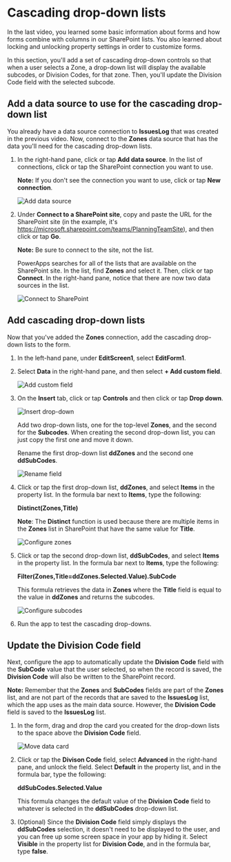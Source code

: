 <properties
   pageTitle="Add a cascading drop-down list | Microsoft PowerApps"
   description="Add a data source and then add some cascading drop-down lists"
   services=""
   suite="powerapps"
   documentationCenter="na"
   authors="v-subohe"
   manager="anneta"
   editor=""
   tags=""/>

<tags
   ms.service="powerapps"
   ms.devlang="na"
   ms.topic="get-started-article"
   ms.tgt_pltfrm="na"
   ms.workload="na"
   ms.date="07/31/2017"
   ms.author="v-subohe"/>

# Cascading drop-down lists
In the last video, you learned some basic information about forms and how forms combine with columns in our SharePoint lists. You also learned about locking and unlocking property settings in order to customize forms.

In this section, you'll add a set of cascading drop-down controls so that when a user selects a Zone, a drop-down list will display the available subcodes, or Division Codes, for that zone. Then, you'll update the Division Code field with the selected subcode. 

## Add a data source to use for the cascading drop-down list 

You already have a data source connection to **IssuesLog** that was created in the previous video. Now, connect to the **Zones** data source that has the data you'll need for the cascading drop-down lists.


1. In the right-hand pane, click or tap **Add data source**. In the list of connections, click or tap the SharePoint connection you want to use.

   **Note:** If you don't see the connection you want to use, click or tap **New connection**.

   ![Add data source](./media/learning-add-data-dropdown/add-data-source.png)

2. Under **Connect to a SharePoint site**, copy and paste the URL for the SharePoint site (in the example, it's https://microsoft.sharepoint.com/teams/PlanningTeamSite), and then click or tap **Go**.

   **Note:** Be sure to connect to the site, not the list.

   PowerApps searches for all of the lists that are available on the SharePoint site. In the list, find **Zones** and select it. Then, click or tap **Connect**. In the right-hand pane, notice that there are now two data sources in the list.

   ![Connect to SharePoint](./media/learning-add-data-dropdown/connect-sharepoint.png)


## Add cascading drop-down lists
Now that you've added the **Zones** connection, add the cascading drop-down lists to the form.

1. In the left-hand pane, under **EditScreen1**, select **EditForm1**. 

1. Select **Data** in the right-hand pane, and then select **+ Add custom field**.

   ![Add custom field](./media/learning-add-data-dropdown/add-new-field.png)

2. On the **Insert** tab, click or tap **Controls** and then click or tap **Drop down**.

   ![Insert drop-down](./media/learning-add-data-dropdown/insert-control-dropdown.png)

   Add two drop-down lists, one for the top-level **Zones**, and the second for the **Subcodes**.
When creating the second drop-down list, you can just copy the first one and move it down. 
   
    Rename the first drop-down list **ddZones** and the second one **ddSubCodes**.

   ![Rename field](./media/learning-add-data-dropdown/rename-field.png)

3. Click or tap the first drop-down list, **ddZones**, and select **Items** in the property list. In the formula bar next to **Items**, type the following: 

    **Distinct(Zones,Title)**

    **Note**: The **Distinct** function is used because there are multiple items in the **Zones** list in SharePoint that have the same value for **Title**. 

   ![Configure zones](./media/learning-add-data-dropdown/configure-zones.png)

4. Click or tap the second drop-down list, **ddSubCodes**, and select **Items** in the property list. In the formula bar next to **Items**, type the following:

   **Filter(Zones,Title=ddZones.Selected.Value).SubCode**

   This formula retrieves the data in **Zones** where the **Title** field is equal to the value in **ddZones** and returns the subcodes.

      ![Configure subcodes](./media/learning-add-data-dropdown/configure-subcodes.png)

5. Run the app to test the cascading drop-downs.

## Update the Division Code field 
Next, configure the app to automatically update the **Division Code** field with the **SubCode** value that the user selected, so when the record is saved, the **Division Code** will also be written to the SharePoint record.   

**Note:** Remember that the **Zones** and **SubCodes** fields are part of the **Zones** list, and are not part of the records that are saved to the **IssuesLog** list, which the app uses as the main data source. However, the **Division Code** field is saved to the **IssuesLog** list.

1. In the form, drag and drop the card you created for the drop-down lists to the space above the **Division Code** field.

   ![Move data card](./media/learning-add-data-dropdown/move-card.png)

2. Click or tap the **Divison Code** field, select **Advanced** in the right-hand pane, and unlock the field. Select **Default** in the property list, and in the formula bar, type the following: 

    **ddSubCodes.Selected.Value**

   This formula changes the default value of the **Division Code** field to whatever is selected in the **ddSubCodes** drop-down list.

3. (Optional) Since the **Division Code** field simply displays the **ddSubCodes** selection, it doesn't need to be displayed to the user, and you can free up some screen space in your app by hiding it.  Select **Visible** in the property list for **Division Code**, and in the formula bar, type **false**. 
